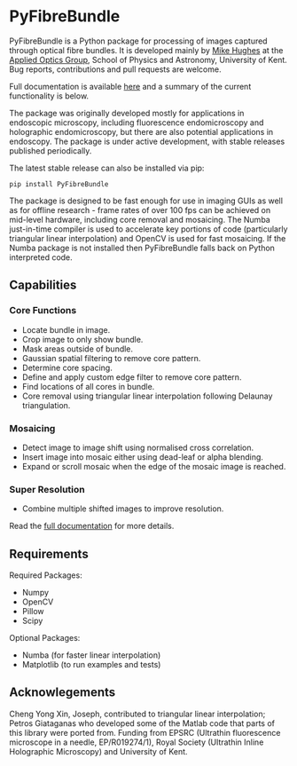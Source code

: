 # PyFibreBundle
PyFibreBundle is a Python package for processing of images captured through optical fibre bundles. 
It is developed mainly by [Mike Hughes](https://research.kent.ac.uk/applied-optics/hughes) 
at the [Applied Optics Group](https://research.kent.ac.uk/applied-optics/), School of Physics and Astronomy, University of Kent. 
Bug reports, contributions and pull requests are welcome.

Full documentation is available [here](http://PyFibreBundle.readthedocs.io) and a summary of the current functionality is below.

The package was originally developed mostly for applications in endoscopic microscopy, including fluorescence endomicroscopy and 
holographic endomicroscopy, but there are also potential applications in endoscopy. 
The package is under active development, with stable releases published periodically.

The latest stable release can also be installed via pip:

```
pip install PyFibreBundle 
```

The package is designed to be fast enough for use in imaging GUIs as well as for offline research - frame rates of over 100 fps can be achieved on mid-level hardware, including core removal and mosaicing. The Numba just-in-time compiler is used to accelerate key portions of code (particularly triangular linear interpolation) and OpenCV is used for fast mosaicing. If the Numba package is not installed then PyFibreBundle falls back on Python interpreted code.

## Capabilities

### Core Functions  
* Locate bundle in image.
* Crop image to only show bundle.
* Mask areas outside of bundle.
* Gaussian spatial filtering to remove core pattern.
* Determine core spacing.
* Define and apply custom edge filter to remove core pattern.
* Find locations of all cores in bundle.
* Core removal using triangular linear interpolation following Delaunay triangulation. 

### Mosaicing
* Detect image to image shift using normalised cross correlation.
* Insert image into mosaic either using dead-leaf or alpha blending.
* Expand or scroll mosaic when the edge of the mosaic image is reached.

### Super Resolution
* Combine multiple shifted images to improve resolution.

Read the [full documentation](http://PyFibreBundle.readthedocs.io) for more details.

## Requirements

Required Packages:

* Numpy
* OpenCV
* Pillow
* Scipy

Optional Packages:

* Numba (for faster linear interpolation)
* Matplotlib (to run examples and tests)

## Acknowlegements
Cheng Yong Xin, Joseph, contributed to triangular linear interpolation; Petros Giataganas who developed some of the Matlab code that parts of this library were ported from. Funding from EPSRC (Ultrathin fluorescence microscope in a needle, EP/R019274/1), Royal Society (Ultrathin Inline Holographic Microscopy) and University of Kent.

